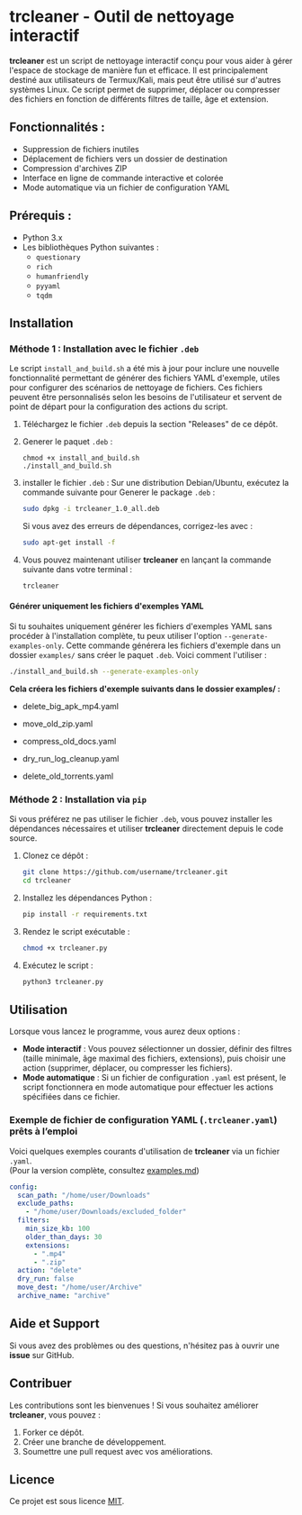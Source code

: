# trcleaner - Outil de nettoyage interactif

**trcleaner** est un script de nettoyage interactif conçu pour vous aider à gérer l'espace de stockage de manière fun et efficace. Il est principalement destiné aux utilisateurs de Termux/Kali, mais peut être utilisé sur d'autres systèmes Linux. Ce script permet de supprimer, déplacer ou compresser des fichiers en fonction de différents filtres de taille, âge et extension.

## Fonctionnalités :
- Suppression de fichiers inutiles
- Déplacement de fichiers vers un dossier de destination
- Compression d'archives ZIP
- Interface en ligne de commande interactive et colorée
- Mode automatique via un fichier de configuration YAML

## Prérequis :
- Python 3.x
- Les bibliothèques Python suivantes :
  - `questionary`
  - `rich`
  - `humanfriendly`
  - `pyyaml`
  - `tqdm`

## Installation

### Méthode 1 : Installation avec le fichier `.deb`

Le script `install_and_build.sh` a été mis à jour pour inclure une nouvelle fonctionnalité permettant de générer des fichiers YAML d'exemple, utiles pour configurer des scénarios de nettoyage de fichiers. Ces fichiers peuvent être personnalisés selon les besoins de l'utilisateur et servent de point de départ pour la configuration des actions du script.


1. Téléchargez le fichier `.deb` depuis la section "Releases" de ce dépôt.

2. Generer le paquet `.deb` :

   ```
   chmod +x install_and_build.sh
   ./install_and_build.sh
   ```

3. installer le fichier `.deb` :
   Sur une distribution Debian/Ubuntu, exécutez la commande suivante pour Generer le package `.deb` :

   ```bash
   sudo dpkg -i trcleaner_1.0_all.deb
   ```

   Si vous avez des erreurs de dépendances, corrigez-les avec :

   ```bash
   sudo apt-get install -f
   ```

4. Vous pouvez maintenant utiliser **trcleaner** en lançant la commande suivante dans votre terminal :

   ```bash
   trcleaner
   ```


#### Générer uniquement les fichiers d'exemples YAML

Si tu souhaites uniquement générer les fichiers d'exemples YAML sans procéder à l'installation complète, tu peux utiliser l'option `--generate-examples-only`. Cette commande générera les fichiers d'exemple dans un dossier `examples/` sans créer le paquet `.deb`. Voici comment l'utiliser :

```bash
./install_and_build.sh --generate-examples-only
```

**Cela créera les fichiers d'exemple suivants dans le dossier examples/ :**

- delete_big_apk_mp4.yaml

- move_old_zip.yaml

- compress_old_docs.yaml

- dry_run_log_cleanup.yaml

- delete_old_torrents.yaml


### Méthode 2 : Installation via `pip`

Si vous préférez ne pas utiliser le fichier `.deb`, vous pouvez installer les dépendances nécessaires et utiliser **trcleaner** directement depuis le code source.

1. Clonez ce dépôt :

   ```bash
   git clone https://github.com/username/trcleaner.git
   cd trcleaner
   ```

2. Installez les dépendances Python :

   ```bash
   pip install -r requirements.txt
   ```

3. Rendez le script exécutable :

   ```bash
   chmod +x trcleaner.py
   ```

4. Exécutez le script :

   ```bash
   python3 trcleaner.py
   ```

## Utilisation

Lorsque vous lancez le programme, vous aurez deux options :
- **Mode interactif** : Vous pouvez sélectionner un dossier, définir des filtres (taille minimale, âge maximal des fichiers, extensions), puis choisir une action (supprimer, déplacer, ou compresser les fichiers).
- **Mode automatique** : Si un fichier de configuration `.yaml` est présent, le script fonctionnera en mode automatique pour effectuer les actions spécifiées dans ce fichier.


### Exemple de fichier de configuration YAML (`.trcleaner.yaml`) prêts à l’emploi

Voici quelques exemples courants d'utilisation de **trcleaner** via un fichier `.yaml`.  
(Pour la version complète, consultez [examples.md](examples.md))


```yaml
config:
  scan_path: "/home/user/Downloads"
  exclude_paths:
    - "/home/user/Downloads/excluded_folder"
  filters:
    min_size_kb: 100
    older_than_days: 30
    extensions:
      - ".mp4"
      - ".zip"
  action: "delete"
  dry_run: false
  move_dest: "/home/user/Archive"
  archive_name: "archive"
```

## Aide et Support

Si vous avez des problèmes ou des questions, n'hésitez pas à ouvrir une **issue** sur GitHub.

## Contribuer

Les contributions sont les bienvenues ! Si vous souhaitez améliorer **trcleaner**, vous pouvez :
1. Forker ce dépôt.
2. Créer une branche de développement.
3. Soumettre une pull request avec vos améliorations.

## Licence

Ce projet est sous licence [MIT](LICENSE).
